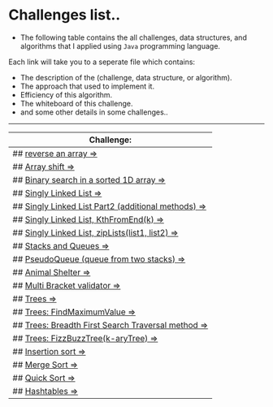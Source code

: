 
# Challenges list..

* The following table contains the all challenges, data structures, and algorithms that I applied using `Java` programming language.

Each link will take you to a seperate file which contains:

* The description of the (challenge, data structure, or algorithm).
* The approach that used to implement it.
* Efficiency of this algorithm.
* The whiteboard of this challenge.
* and some other details in some challenges..

<hr>


|  Challenge:  |
|--------------|
| ## [reverse an array =>](https://github.com/MHD22/data-structures-and-algorithms-401/blob/main/challenges-description-files/reverseAnArray.md) | 
| ## [Array shift =>](https://github.com/MHD22/data-structures-and-algorithms-401/blob/main/challenges-description-files/arrayShift.md) | 
| ## [Binary search in a sorted 1D array =>](https://github.com/MHD22/data-structures-and-algorithms-401/blob/main/challenges-description-files/binarySearchIn_1D_Array.md) | 
| ## [Singly Linked List =>](https://github.com/MHD22/data-structures-and-algorithms-401/blob/main/challenges-description-files/singlyLinkedList.md) | 
| ## [Singly Linked List Part2 (additional methods) =>](https://github.com/MHD22/data-structures-and-algorithms-401/blob/main/challenges-description-files/singlyLinkedList2.md) |
| ## [Singly Linked List, KthFromEnd(k) =>](https://github.com/MHD22/data-structures-and-algorithms-401/blob/main/challenges-description-files/singlyLinkedList_KthFromEnd.md) |
| ## [Singly Linked List, zipLists(list1, list2) =>](https://github.com/MHD22/data-structures-and-algorithms-401/blob/main/challenges-description-files/singlyLinkedList_zipLists.md) |
| ## [Stacks and Queues =>](https://github.com/MHD22/data-structures-and-algorithms-401/blob/main/challenges-description-files/stacksAndQueues.md) |
| ## [PseudoQueue (queue from two stacks) =>](https://github.com/MHD22/data-structures-and-algorithms-401/blob/main/challenges-description-files/pseudoQueue.md) |
| ## [Animal Shelter =>](https://github.com/MHD22/data-structures-and-algorithms-401/blob/main/challenges-description-files/animalShelter.md) |
| ## [Multi Bracket validator =>](https://github.com/MHD22/data-structures-and-algorithms-401/blob/main/challenges-description-files/multiBracketValidator.md) |
| ## [Trees =>](https://github.com/MHD22/data-structures-and-algorithms-401/blob/main/challenges-description-files/trees.md) |
| ## [Trees: FindMaximumValue =>](https://github.com/MHD22/data-structures-and-algorithms-401/blob/main/challenges-description-files/trees_FindMaximumValue.md) |
| ## [Trees: Breadth First Search Traversal method =>](https://github.com/MHD22/data-structures-and-algorithms-401/blob/main/challenges-description-files/trees_BreadthFirstSearchTraversal.md) |
| ## [Trees: FizzBuzzTree(k-aryTree) =>](https://github.com/MHD22/data-structures-and-algorithms-401/blob/main/challenges-description-files/trees_FizzBuzzTree.md) |
| ## [Insertion sort =>](https://github.com/MHD22/data-structures-and-algorithms-401/blob/main/challenges-description-files/insertionSort.md) |
| ## [Merge Sort =>](https://github.com/MHD22/data-structures-and-algorithms-401/blob/main/challenges-description-files/mergeSort.md) |
| ## [Quick Sort =>](https://github.com/MHD22/data-structures-and-algorithms-401/blob/main/challenges-description-files/quickSort.md) |
| ## [Hashtables =>](https://github.com/MHD22/data-structures-and-algorithms-401/blob/main/challenges-description-files/hashtables.md) |
  
